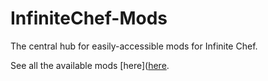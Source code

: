 # InfiniteChef-Mods
The central hub for easily-accessible mods for Infinite Chef.

See all the available mods [here]([here](https://github.com/R74nCom/InfiniteChef-Mods).
